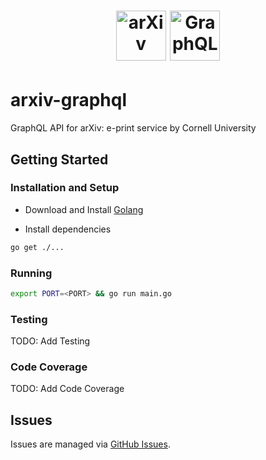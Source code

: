 <h1 align="center">
  <img src="https://cis.cornell.edu/sites/default/files/styles/square_thumbnail/public/Screen%20Shot%202018-09-04%20at%2010.17.51%20AM.png?itok=dxbUcd1u" width="80" alt="arXiv">
  <img src="https://upload.wikimedia.org/wikipedia/commons/1/17/GraphQL_Logo.svg" width="80" alt="GraphQL">
</h1>

# arxiv-graphql

GraphQL API for arXiv: e-print service by Cornell University

## Getting Started

### Installation and Setup

- Download and Install [Golang](https://golang.org/dl/)

- Install dependencies

```bash
go get ./...
```

### Running

```bash
export PORT=<PORT> && go run main.go
```

### Testing

TODO: Add Testing 

### Code Coverage

TODO: Add Code Coverage

## Issues

Issues are managed via [GitHub Issues](https://github.com/prabhuomkar/arxiv-graphql/issues).
